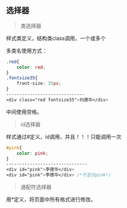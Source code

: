 ## 选择器

>类选择器

样式类定义，结构类class调用，一个或多个

多类名使用方式：
```css
.red{
    color: red;
}
.fontsize35{
    front-size: 35px;
}
------------------------------
<div class="red fontsize35">刘德华</div>
```
中间使用空格。

>id选择器

样式通过#定义，id调用，并且！！！只能调用一次

```css
#pink{
    color: pink;
}
-------------------------------
<div id="pink">李德华</div>
<div id="pink">李德华</div> /*不显示pink*/
```

>通配符选择器

用*定义，将页面中所有格式进行修改。

